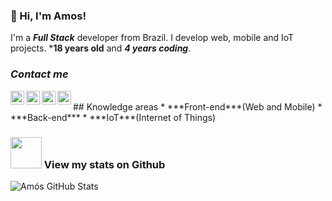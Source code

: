 ### 👋 Hi, I'm Amos!  

I'm a ***Full Stack*** developer from Brazil. I develop web, mobile and IoT projects.
***18 years old** and ***4 years coding***.


### ***Contact me***
<a target="_blank" href="https://www.linkedin.com/in/am%C3%B3s-aureliano-689a36187/">
  <img align="left" alt="LinkdeIN logo" width="22px" src="https://cdn.jsdelivr.net/npm/simple-icons@v3/icons/linkedin.svg" />
</a>
<a target="_blank" href="https://api.whatsapp.com/send?phone=5582993351194">
  <img align="left" alt="Whatsapp logo" width="22px" src="https://cdn.jsdelivr.net/npm/simple-icons@v3/icons/whatsapp.svg" />
</a>
<a target="_blank" href="https://www.instagram.com/amos_aureliano/">
  <img align="left" alt="Instagram" width="22px" src="https://cdn.jsdelivr.net/npm/simple-icons@v3/icons/instagram.svg" />
</a>

<a target="_blank" href="mailto:amos.aureliano@gmail.com">
  <img align="left" alt="Gmail" width="22px" src="https://cdn.jsdelivr.net/npm/simple-icons@v3/icons/gmail.svg" />
</a>
<br>
## Knowledge areas
* ***Front-end***(Web and Mobile)
* ***Back-end***
* ***IoT***(Internet of Things)

### <img src="https://media.giphy.com/media/VgCDAzcKvsR6OM0uWg/giphy.gif" width="50"> View my stats on Github 
![Amós GitHub Stats](https://github-readme-stats.vercel.app/api?username=AurelianoAmosG20&show_icons=true)
